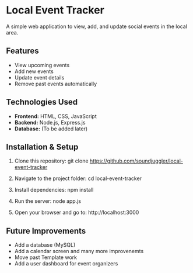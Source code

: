 # Local Event Tracker

A simple web application to view, add, and update social events in the local area.

## Features
- View upcoming events
- Add new events
- Update event details
- Remove past events automatically

## Technologies Used
- **Frontend:** HTML, CSS, JavaScript
- **Backend:** Node.js, Express.js
- **Database:** (To be added later)

## Installation & Setup
1. Clone this repository:
git clone https://github.com/soundjuggler/local-event-tracker

2. Navigate to the project folder:
cd local-event-tracker

3. Install dependencies:
npm install

4. Run the server:
node app.js

5. Open your browser and go to:
http://localhost:3000


## Future Improvements
- Add a database (MySQL)
- Add a calendar screen and many more improvenemts
- Move past Template work
- Add a user dashboard for event organizers
